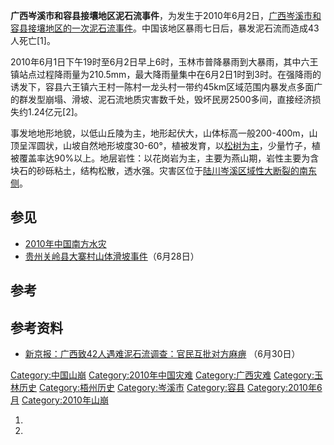**广西岑溪市和容县接壤地区泥石流事件**，为发生于2010年6月2日，[广西](../Page/广西.md "wikilink")[岑溪市和](../Page/岑溪市.md "wikilink")[容县接壤地区的一次泥石流事件](../Page/容县.md "wikilink")。中国该地区暴雨七日后，暴发泥石流而造成43人死亡\[1\]。

2010年6月1日下午19时至6月2日早上6时，玉林市普降暴雨到大暴雨，其中六王镇站点过程降雨量为210.5mm，最大降雨量集中在6月2日1时到3时。在强降雨的诱发下，容县六王镇六王村一陈村一龙头村一带约45km区域范围内暴发点多面广的群发型崩塌、滑坡、泥石流地质灾害数千处，毁坏民房2500多间，直接经济损失约1.24亿元\[2\]。

事发地地形地貌，以低山丘陵为主，地形起伏大，山体标高一般200-400m，山顶呈浑圆状，山坡自然地形坡度30-60°，植被发育，以[松树为主](../Page/松树.md "wikilink")，少量竹子，植被覆盖率达90%以上。地层岩性：以花岗岩为主，主要为燕山期，岩性主要为含块石的砂砾粘土，结构松散，透水强。灾害区位于[陆川岑溪区域性大断裂的南东侧](../Page/陆川-岑溪区域性大断裂.md "wikilink")。

## 参见

  - [2010年中国南方水灾](../Page/2010年中国南方水灾.md "wikilink")
  - [贵州关岭县大寨村山体滑坡事件](../Page/贵州关岭县大寨村山体滑坡事件.md "wikilink")（6月28日）

## 参考

## 参考资料

  - [新京报：广西致42人遇难泥石流调查：官民互批对方麻痹](http://news.qq.com/a/20100630/000073.htm)
    （6月30日）

[Category:中国山崩](https://zh.wikipedia.org/wiki/Category:中国山崩 "wikilink")
[Category:2010年中国灾难](https://zh.wikipedia.org/wiki/Category:2010年中国灾难 "wikilink")
[Category:广西灾难](https://zh.wikipedia.org/wiki/Category:广西灾难 "wikilink")
[Category:玉林历史](https://zh.wikipedia.org/wiki/Category:玉林历史 "wikilink")
[Category:梧州历史](https://zh.wikipedia.org/wiki/Category:梧州历史 "wikilink")
[Category:岑溪市](https://zh.wikipedia.org/wiki/Category:岑溪市 "wikilink")
[Category:容县](https://zh.wikipedia.org/wiki/Category:容县 "wikilink")
[Category:2010年6月](https://zh.wikipedia.org/wiki/Category:2010年6月 "wikilink")
[Category:2010年山崩](https://zh.wikipedia.org/wiki/Category:2010年山崩 "wikilink")

1.
2.
